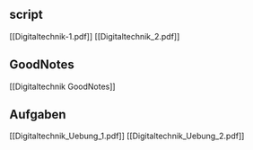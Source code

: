 ## script
[[Digitaltechnik-1.pdf]]
[[Digitaltechnik_2.pdf]]

## GoodNotes
[[Digitaltechnik GoodNotes]]

## Aufgaben
[[Digitaltechnik_Uebung_1.pdf]]
[[Digitaltechnik_Uebung_2.pdf]]
